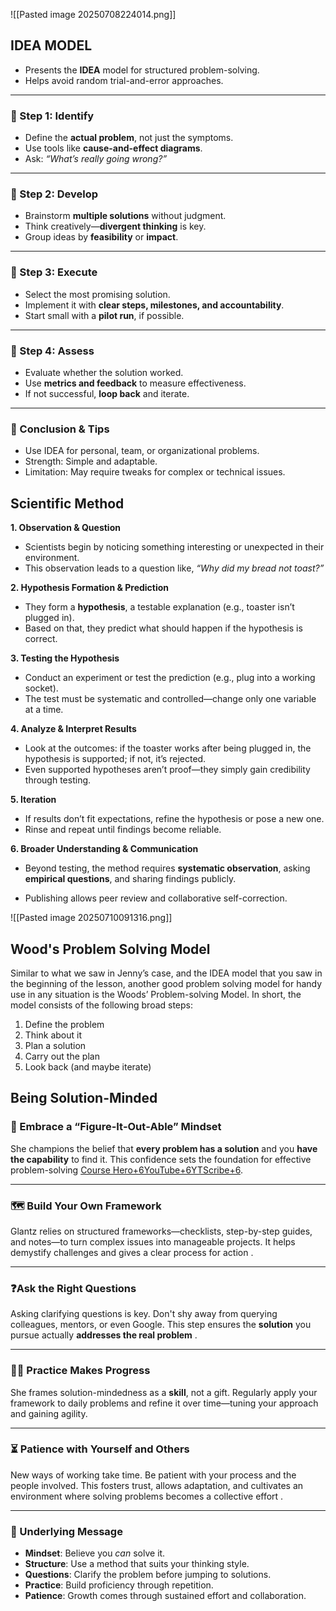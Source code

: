 
![[Pasted image 20250708224014.png]]

## IDEA MODEL

- Presents the **IDEA** model for structured problem-solving.
- Helps avoid random trial-and-error approaches.

---

### 🔸 Step 1: **Identify**

- Define the **actual problem**, not just the symptoms.
- Use tools like **cause-and-effect diagrams**.
- Ask: _“What’s really going wrong?”_

---

### 🔸 Step 2: **Develop**

- Brainstorm **multiple solutions** without judgment.
- Think creatively—**divergent thinking** is key.
- Group ideas by **feasibility** or **impact**.

---

### 🔸 Step 3: **Execute**

- Select the most promising solution.
- Implement it with **clear steps, milestones, and accountability**.
- Start small with a **pilot run**, if possible.

---

### 🔸 Step 4: **Assess**

- Evaluate whether the solution worked.
- Use **metrics and feedback** to measure effectiveness.
- If not successful, **loop back** and iterate.

---

### 📝 Conclusion & Tips

- Use IDEA for personal, team, or organizational problems.
- Strength: Simple and adaptable.
- Limitation: May require tweaks for complex or technical issues.

## Scientific Method

**1. Observation & Question**

- Scientists begin by noticing something interesting or unexpected in their environment.
- This observation leads to a question like, _“Why did my bread not toast?”_

**2. Hypothesis Formation & Prediction**

- They form a **hypothesis**, a testable explanation (e.g., toaster isn’t plugged in).
- Based on that, they predict what should happen if the hypothesis is correct.

**3. Testing the Hypothesis**

- Conduct an experiment or test the prediction (e.g., plug into a working socket).
- The test must be systematic and controlled—change only one variable at a time.

**4. Analyze & Interpret Results**

- Look at the outcomes: if the toaster works after being plugged in, the hypothesis is supported; if not, it’s rejected.
- Even supported hypotheses aren’t proof—they simply gain credibility through testing.

**5. Iteration**

- If results don’t fit expectations, refine the hypothesis or pose a new one.
- Rinse and repeat until findings become reliable.

**6. Broader Understanding & Communication**

- Beyond testing, the method requires **systematic observation**, asking **empirical questions**, and sharing findings publicly.

- Publishing allows peer review and collaborative self-correction.

![[Pasted image 20250710091316.png]]

## Wood's Problem Solving Model

Similar to what we saw in Jenny’s case, and the IDEA model that you saw in the beginning of the lesson, another good problem solving model for handy use in any situation is the Woods’ Problem-solving Model. In short, the model consists of the following broad steps:

1. Define the problem
2. Think about it
3. Plan a solution
4. Carry out the plan
5. Look back (and maybe iterate)

## Being Solution-Minded

### 🔧 Embrace a “Figure‑It‑Out‑Able” Mindset

She champions the belief that **every problem has a solution** and you **have the capability** to find it. This confidence sets the foundation for effective problem-solving [Course Hero+6YouTube+6YTScribe+6](https://www.youtube.com/watch?v=LaYVqj1El1A&utm_source=chatgpt.com).

---

### 🗺️ Build Your Own Framework

Glantz relies on structured frameworks—checklists, step-by-step guides, and notes—to turn complex issues into manageable projects. It helps demystify challenges and gives a clear process for action .

---

### ❓Ask the Right Questions

Asking clarifying questions is key. Don't shy away from querying colleagues, mentors, or even Google. This step ensures the **solution** you pursue actually **addresses the real problem** .

---

### 🏋️‍♀️ Practice Makes Progress

She frames solution-mindedness as a **skill**, not a gift. Regularly apply your framework to daily problems and refine it over time—tuning your approach and gaining agility.

---

### ⏳ Patience with Yourself and Others

New ways of working take time. Be patient with your process and the people involved. This fosters trust, allows adaptation, and cultivates an environment where solving problems becomes a collective effort .

---

### 🎯 Underlying Message

- **Mindset**: Believe you _can_ solve it.
- **Structure**: Use a method that suits your thinking style.
- **Questions**: Clarify the problem before jumping to solutions.
- **Practice**: Build proficiency through repetition.
- **Patience**: Growth comes through sustained effort and collaboration.